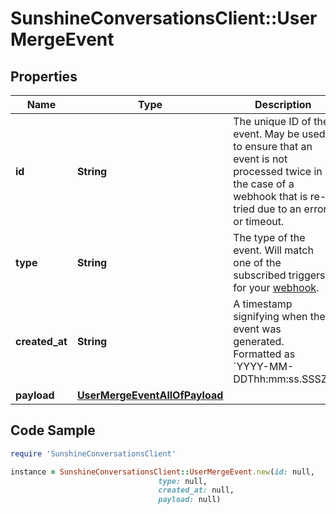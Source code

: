 # SunshineConversationsClient::UserMergeEvent

## Properties

Name | Type | Description | Notes
------------ | ------------- | ------------- | -------------
**id** | **String** | The unique ID of the event. May be used to ensure that an event is not processed twice in the case of a webhook that is re-tried due to an error or timeout. | [optional] 
**type** | **String** | The type of the event. Will match one of the subscribed triggers for your [webhook](#operation/createWebhook). | [optional] 
**created_at** | **String** | A timestamp signifying when the event was generated. Formatted as &#x60;YYYY-MM-DDThh:mm:ss.SSSZ&#x60;. | [optional] 
**payload** | [**UserMergeEventAllOfPayload**](UserMergeEventAllOfPayload.md) |  | [optional] 

## Code Sample

```ruby
require 'SunshineConversationsClient'

instance = SunshineConversationsClient::UserMergeEvent.new(id: null,
                                 type: null,
                                 created_at: null,
                                 payload: null)
```


